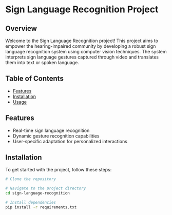 # Sign Language Recognition Project


## Overview

Welcome to the Sign Language Recognition project! This project aims to empower the hearing-impaired community by developing a robust sign language recognition system using computer vision techniques. The system interprets sign language gestures captured through video and translates them into text or spoken language.

## Table of Contents

- [Features](#features)
- [Installation](#installation)
- [Usage](#usage)

## Features

- Real-time sign language recognition
- Dynamic gesture recognition capabilities
- User-specific adaptation for personalized interactions

## Installation

To get started with the project, follow these steps:

```bash
# Clone the repository

# Navigate to the project directory
cd sign-language-recognition

# Install dependencies
pip install -r requirements.txt
